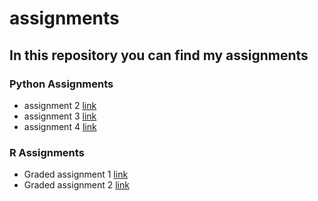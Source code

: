 # assignments
## In this repository you can find my assignments

### Python Assignments

*  assignment 2 [link](https://github.com/densmits/assignments/blob/master/assignment2.ipynb)
*  assignment 3 [link](https://github.com/densmits/assignments/blob/master/assignment3final.ipynb)
*  assignment 4 [link](https://github.com/densmits/assignments/blob/master/assignment4.ipynb)

### R Assignments

* Graded assignment 1 [link](https://github.com/densmits/assignments/blob/master/Graded_assignment1.ipynb)
* Graded assignment 2 [link](https://github.com/densmits/assignments/blob/master/Graded_assignment_2.ipynb)



